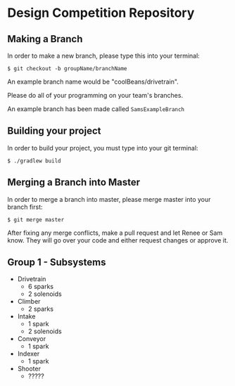 # Design Competition Repository

## Making a Branch

In order to make a new branch, please type this into your terminal:

```
$ git checkout -b groupName/branchName
```

An example branch name would be "coolBeans/drivetrain".

Please do all of your programming on your team's branches.

An example branch has been made called `SamsExampleBranch`

## Building your project

In order to build your project, you must type into your git terminal:

```
$ ./gradlew build
```

## Merging a Branch into Master

In order to merge a branch into master, please merge master into your branch first:

```
$ git merge master
```

After fixing any merge conflicts, make a pull request and let Renee or Sam know. They will go over your code and either request changes or approve it. 

## Group 1 - Subsystems
- Drivetrain
    - 6 sparks
    - 2 solenoids
- Climber
    - 2 sparks
- Intake
    - 1 spark
    - 2 solenoids
- Conveyor
    - 1 spark
- Indexer
    - 1 spark
- Shooter
    - ?????
